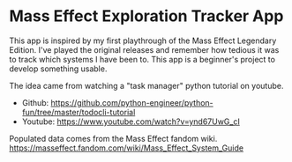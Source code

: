 # Mass Effect Exploration Tracker App

This app is inspired by my first playthrough of the Mass Effect Legendary Edition. I've played the original releases and remember how tedious it was to track which systems I have been to. This app is a beginner's project to develop something usable.

The idea came from watching a "task manager" python tutorial on youtube.
* Github: https://github.com/python-engineer/python-fun/tree/master/todocli-tutorial
* Youtube: https://www.youtube.com/watch?v=ynd67UwG_cI

Populated data comes from the Mass Effect fandom wiki.
https://masseffect.fandom.com/wiki/Mass_Effect_System_Guide